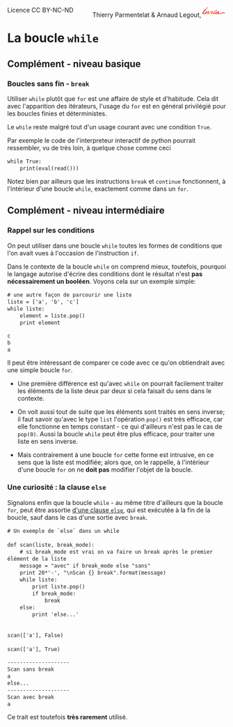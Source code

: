 
<span style="float:left;">Licence CC BY-NC-ND</span><span style="float:right;">Thierry Parmentelat &amp; Arnaud Legout,<img src="media/inria-25.png" style="display:inline"></span><br/>

# La boucle `while`

## Complément - niveau basique

### Boucles sans fin - `break`

Utiliser `while` plutôt que `for` est une affaire de style et d'habitude. Cela dit avec l'apparition des itérateurs, l'usage du `for` est en général privilégié pour les boucles finies et déterministes.

Le `while` reste malgré tout d'un usage courant avec une condition `True`.

Par exemple le code de l'interpreteur interactif de python pourrait ressembler, vu de très loin, à quelque chose comme ceci

    while True:
        print(eval(read()))

Notez bien par ailleurs que les instructions `break` et `continue` fonctionnent, à l'intérieur d'une boucle `while`, exactement comme dans un `for`.

## Complément - niveau intermédiaire

### Rappel sur les conditions

On peut utiliser dans une boucle `while` toutes les formes de conditions que l'on avait vues à l'occasion de l'instruction `if`.

Dans le contexte de la boucle `while` on comprend mieux, toutefois, pourquoi le langage autorise d'écrire des conditions dont le résultat n'est **pas nécessairement un booléen**. Voyons cela sur un exemple simple:


```
# une autre façon de parcourir une liste
liste = ['a', 'b', 'c']
while liste:
    element = liste.pop()
    print element
```

    c
    b
    a


Il peut être intéressant de comparer ce code avec ce qu'on obtiendrait avec une simple boucle `for`.

 * Une première différence est qu'avec `while` on pourrait facilement traiter les éléments de la liste deux par deux si cela faisait du sens dans le contexte.

 * On voit aussi tout de suite que les éléments sont traités en sens inverse; il faut savoir qu'avec le type `list` l'opération `pop()` est très efficace, car elle fonctionne en temps constant - ce qui d'ailleurs n'est pas le cas de `pop(0)`. Aussi la boucle `while` peut être plus efficace, pour traiter une liste en sens inverse.
 
 * Mais contrairement à une boucle `for` cette forme est intrusive, en ce sens que la liste est modifiée; alors que, on le rappelle, à l'intérieur d'une boucle `for` on ne **doit pas** modifier l'objet de la boucle.

### Une curiosité : la clause `else`

Signalons enfin que la boucle `while` - au même titre d'ailleurs que la boucle `for`, peut être assortie [d'une clause `else`](https://docs.python.org/2/reference/compound_stmts.html#the-while-statement), qui est exécutée à la fin de la boucle, sauf dans le cas d'une sortie avec `break`.


```
# Un exemple de `else` dans un while

def scan(liste, break_mode):
    # si break_mode est vrai on va faire un break après le premier élément de la liste
    message = "avec" if break_mode else "sans"
    print 20*'-', "\nScan {} break".format(message)
    while liste:
        print liste.pop()
        if break_mode:
            break
    else:
        print 'else...'

        
scan(['a'], False)

scan(['a'], True)

```

    -------------------- 
    Scan sans break
    a
    else...
    -------------------- 
    Scan avec break
    a


Ce trait est toutefois **très rarement** utilisé.
